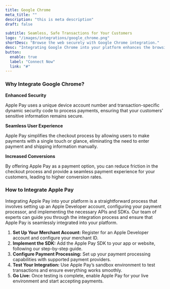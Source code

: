 ```yaml
---
title: Google Chrome
meta_title: ""
description: "this is meta description"
draft: false

subtitle: Seamless, Safe Transactions for Your Customers
logo: "/images/integrations/google_chrome.png"
shortDesc: "Browse the web securely with Google Chrome integration."
desc: "Integrating Google Chrome into your platform enhances the browsing experience for your customers by providing a fast, secure, and convenient way to access the web. With Google Chrome, users can browse the internet seamlessly, with features like built-in security, automatic updates, and personalized recommendations."
button:
  enable: true
  label: "Connect Now"
  link: "#"
---
```


### Why Integrate Google Chrome?

**Enhanced Security**

Apple Pay uses a unique device account number and transaction-specific dynamic security code to process payments, ensuring that your customers' sensitive information remains secure.

**Seamless User Experience**

Apple Pay simplifies the checkout process by allowing users to make payments with a single touch or glance, eliminating the need to enter payment and shipping information manually.

**Increased Conversions**

By offering Apple Pay as a payment option, you can reduce friction in the checkout process and provide a seamless payment experience for your customers, leading to higher conversion rates.

### How to Integrate Apple Pay

Integrating Apple Pay into your platform is a straightforward process that involves setting up an Apple Developer account, configuring your payment processor, and implementing the necessary APIs and SDKs. Our team of experts can guide you through the integration process and ensure that Apple Pay is seamlessly integrated into your platform.

1. **Set Up Your Merchant Account:** Register for an Apple Developer account and configure your merchant ID.
2. **Implement the SDK:** Add the Apple Pay SDK to your app or website, following our step-by-step guide.
3. **Configure Payment Processing:** Set up your payment processing capabilities with supported payment providers.
4. **Test Your Integration:** Use Apple Pay’s sandbox environment to test transactions and ensure everything works smoothly.
5. **Go Live:** Once testing is complete, enable Apple Pay for your live environment and start accepting payments.
